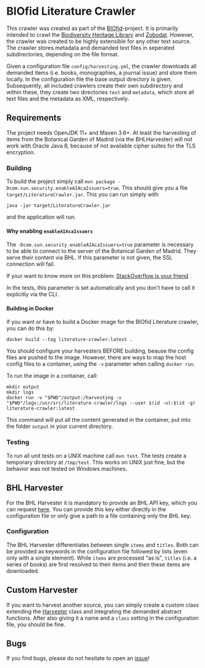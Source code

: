 # BIOfid Literature Crawler

This crawler was created as part of the [BIOfid](https://www.biofid.de/en/)-project. It is primarily intended to crawl the [Biodiversity Heritage Library](https://www.biodiversitylibrary.org/) and [Zobodat](https://www.zobodat.at/index.php). However, the crawler was created to be highly extensible for any other text source. The crawler stores metadata and demanded text files in seperated subdirectories, depending on the file format.

Given a configuration file `config/harvesting.yml`, the crawler downloads all demanded items (i.e. books, monographies, a journal issue) and store them locally. In the configuration file the base output directory is given. Subsequently, all included crawlers create their own subdirectory and within these, they create two directories `text` and `metadata`, which store all text files and the metadata as XML, respectively.

## Requirements
The project needs OpenJDK 11+ and Maven 3.6+. At least the harvesting of items from the Botanical Garden of Madrid (via the BHLHarvester) will not work with Oracle Java 8, because of not available cipher suites for the TLS encryption.

### Building
To build the project simply call `mvn package -Dcom.sun.security.enableAIAcaIssuers=true`. This should give you a file `target/LiteratureCrawler.jar`. This you can run simply with 

`java -jar target/LiteratureCrawler.jar`

and the application will run.

#### Why enabling `enableAIAcaIssuers`
The `-Dcom.sun.security.enableAIAcaIssuers=true` parameter is necessary to be able to connect to the server of the Botanical Garden of Madrid. They serve their content via BHL. If this parameter is not given, the SSL connection will fail.

If your want to know more on this problem: [StackOverflow is your friend](https://stackoverflow.com/a/60851862/7504509) .

In the tests, this parameter is set automatically and you don't have to call it explicitly via the CLI.

#### Building in Docker
If you want or have to build a Docker image for the BIOfid Literature crawler, you can do this by:

```
docker build --tag literature-crawler:latest .
```

You should configure your harvesters BEFORE building, beause the config files are pushed to the image. However, there are ways to map the host config files to a container, using the `-v` parameter when calling `docker run`.

To run the image in a container, call:

```
mkdir output
mkdir logs
docker run -v "$PWD"/output:/harvesting -v "$PWD"/logs:/usr/src/literature-crawler/logs --user $(id -u):$(id -g) literature-crawler:latest
```

This command will put all the content generated in the container, put into the folder `output` in your current directory.

### Testing
To run all unit tests on a UNIX machine call `mvn test`.
The tests create a temporary directory at `/tmp/test`. This works on UNIX just fine, but the behavior was not tested on Windows machines.

## BHL Harvester
For the BHL Harvester it is mandatory to provide an BHL API key, which you can request [here](https://www.biodiversitylibrary.org/getapikey.aspx). You can provide this key either directly in the configuration file or only give a path to a file containing only the BHL key.

### Configuration
The BHL Harvester differentiates between single `items` and `titles`. Both can be provided as keywords in the configuration file followed by lists (even only with a single element). While `items` are processed "as is", `titles` (i.e. a series of books) are first resolved to their items and then these items are downloaded. 

## Custom Harvester
If you want to harvest another source, you can simply create a custom class extending the [Harvester](https://github.com/FID-Biodiversity/LiteratureCrawler/blob/master/src/main/java/de/biofid/services/crawler/Harvester.java) class and integrating the demanded abstract functions. After also giving it a name and a `class` setting in the configuration file, you should be fine.

## Bugs
If you find bugs, please do not hesitate to open an [issue](https://github.com/FID-Biodiversity/LiteratureCrawler/issues)!
